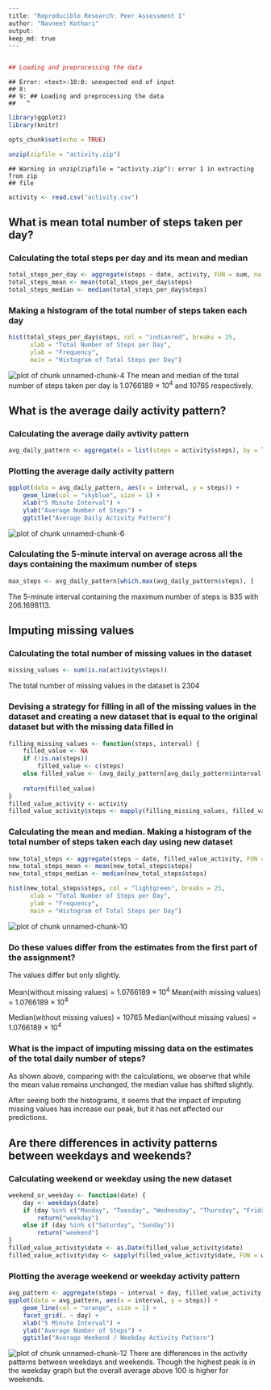

```r
---
title: "Reproducible Research: Peer Assessment 1"
author: "Navneet Kothari"
output:
keep_md: true
---


## Loading and preprocessing the data
```

```
## Error: <text>:10:0: unexpected end of input
## 8: 
## 9: ## Loading and preprocessing the data
##   ^
```

```r
library(ggplot2)
library(knitr)

opts_chunk$set(echo = TRUE)

unzip(zipfile = "activity.zip")
```

```
## Warning in unzip(zipfile = "activity.zip"): error 1 in extracting from zip
## file
```

```r
activity <- read.csv("activity.csv")
```

## What is mean total number of steps taken per day?

### Calculating the total steps per day and its mean and median

```r
total_steps_per_day <- aggregate(steps ~ date, activity, FUN = sum, na.rm = TRUE)
total_steps_mean <- mean(total_steps_per_day$steps)
total_steps_median <- median(total_steps_per_day$steps)
```

### Making a histogram of the total number of steps taken each day

```r
hist(total_steps_per_day$steps, col = "indianred", breaks = 25,
      xlab = "Total Number of Steps per Day",
      ylab = "Frequency",
      main = "Histogram of Total Steps per Day")
```

![plot of chunk unnamed-chunk-4](figure/unnamed-chunk-4-1.png)
The mean and median of the total number of steps taken per day is 1.0766189 &times; 10<sup>4</sup> and 10765 respectively.


## What is the average daily activity pattern?

### Calculating the average daily avtivity pattern

```r
avg_daily_pattern <- aggregate(x = list(steps = activity$steps), by = list(interval = activity$interval), FUN = mean, na.rm = TRUE)
```

### Plotting the average daily activity pattern

```r
ggplot(data = avg_daily_pattern, aes(x = interval, y = steps)) +
    geom_line(col = "skyblue", size = 1) +
    xlab("5 Minute Interval") +
    ylab("Average Number of Steps") +
    ggtitle("Average Daily Activity Pattern")
```

![plot of chunk unnamed-chunk-6](figure/unnamed-chunk-6-1.png)

### Calculating the 5-minute interval on average across all the days containing the maximum number of steps

```r
max_steps <- avg_daily_pattern[which.max(avg_daily_pattern$steps), ] 
```
The 5-minute interval containing the maximum number of steps is 835 with 206.1698113.


## Imputing missing values

### Calculating the total number of missing values in the dataset

```r
missing_values <- sum(is.na(activity$steps))
```
The total number of missing values in the dataset is 2304

### Devising a strategy for filling in all of the missing values in the dataset and creating a new dataset that is equal to the original dataset but with the missing data filled in

```r
filling_missing_values <- function(steps, interval) {
    filled_value <- NA
    if (!is.na(steps)) 
        filled_value <- c(steps) 
    else filled_value <- (avg_daily_pattern[avg_daily_pattern$interval == interval, "steps"])
    
    return(filled_value)
}
filled_value_activity <- activity
filled_value_activity$steps <- mapply(filling_missing_values, filled_value_activity$steps, filled_value_activity$interval)
```

### Calculating the mean and median. Making a histogram of the total number of steps taken each day using new dataset

```r
new_total_steps <- aggregate(steps ~ date, filled_value_activity, FUN = sum, na.rm = TRUE)
new_total_steps_mean <- mean(new_total_steps$steps)
new_total_steps_median <- median(new_total_steps$steps)

hist(new_total_steps$steps, col = "lightgreen", breaks = 25,
      xlab = "Total Number of Steps per Day",
      ylab = "Frequency",
      main = "Histogram of Total Steps per Day")
```

![plot of chunk unnamed-chunk-10](figure/unnamed-chunk-10-1.png)

### Do these values differ from the estimates from the first part of the assignment?
The values differ but only slightly.

Mean(without missing values) = 1.0766189 &times; 10<sup>4</sup>
Mean(with missing values) = 1.0766189 &times; 10<sup>4</sup>

Median(without missing values) = 10765
Median(without missing values) = 1.0766189 &times; 10<sup>4</sup>

### What is the impact of imputing missing data on the estimates of the total daily number of steps?
As shown above, comparing with the calculations, we observe that while the mean value remains unchanged, the median value has shifted slightly.

After seeing both the histograms, it seems that the impact of imputing missing values has increase our peak, but it has not affected our predictions. 


## Are there differences in activity patterns between weekdays and weekends?

### Calculating weekend or weekday using the new dataset

```r
weekend_or_weekday <- function(date) {
    day <- weekdays(date)
    if (day %in% c("Monday", "Tuesday", "Wednesday", "Thursday", "Friday")) 
        return("weekday") 
    else if (day %in% c("Saturday", "Sunday")) 
        return("weekend")
}
filled_value_activity$date <- as.Date(filled_value_activity$date)
filled_value_activity$day <- sapply(filled_value_activity$date, FUN = weekend_or_weekday)
```

### Plotting the average weekend or weekday activity pattern

```r
avg_pattern <- aggregate(steps ~ interval + day, filled_value_activity, FUN = mean)
ggplot(data = avg_pattern, aes(x = interval, y = steps)) +
    geom_line(col = "orange", size = 1) +
    facet_grid(. ~ day) + 
    xlab("5 Minute Interval") +
    ylab("Average Number of Steps") +
    ggtitle("Average Weekend / Weekday Activity Pattern")
```

![plot of chunk unnamed-chunk-12](figure/unnamed-chunk-12-1.png)
There are differences in the activity patterns between weekdays and weekends. Though the highest peak is in the weekday graph but the overall average above 100 is higher for weekends.
```

